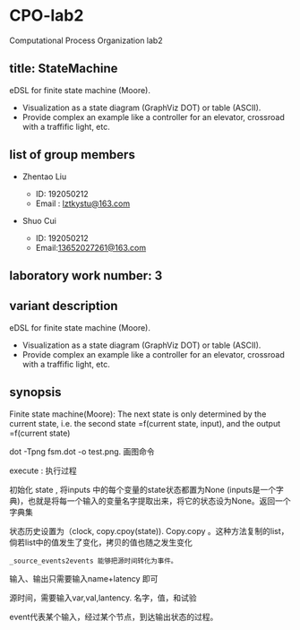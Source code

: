 # CPO-lab2

Computational Process Organization lab2 

## title: StateMachine

eDSL for finite state machine (Moore).

- Visualization as a state diagram (GraphViz DOT) or table (ASCII).
- Provide complex an example like a controller for an elevator, crossroad with a traffific light, etc.

## list of group members

- Zhentao Liu 

  - ID: 192050212
  - Email : lztkystu@163.com

- Shuo Cui

  -  ID: 192050212
  -  Email:13652027261@163.com

  

## laboratory work number: 3

## variant description

eDSL for finite state machine (Moore).

- Visualization as a state diagram (GraphViz DOT) or table (ASCII).
- Provide complex an example like a controller for an elevator, crossroad with a traffific light, etc.

## synopsis 

Finite state machine(Moore): The next state is only determined by the current state, i.e. the second state =f(current state, input), and the output =f(current state)

dot -Tpng fsm.dot -o test.png. 画图命令



execute : 执行过程

初始化 state , 将inputs 中的每个变量的state状态都置为None (inputs是一个字典)，也就是将每一个输入的变量名字提取出来，将它的状态设为None。返回一个字典集

状态历史设置为（clock, copy.cpoy(state)). Copy.copy 。这种方法复制的list，倘若list中的值发生了变化，拷贝的值也随之发生变化

```
_source_events2events 能够把源时间转化为事件。
```

输入、输出只需要输入name+latency 即可 

源时间，需要输入var,val,lantency. 名字，值，和试验

event代表某个输入，经过某个节点，到达输出状态的过程。